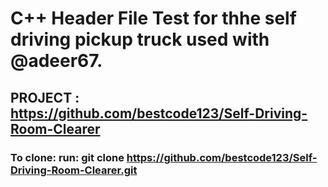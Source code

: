 # C++ Header File Test for thhe self driving pickup truck used with @adeer67.


## PROJECT : https://github.com/bestcode123/Self-Driving-Room-Clearer

### To clone: run: git clone https://github.com/bestcode123/Self-Driving-Room-Clearer.git